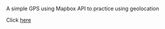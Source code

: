 
A simple GPS using Mapbox API to practice using geolocation

Click [here](https://paul-funston.github.io/gps) 
